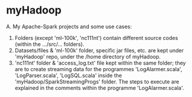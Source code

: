 # myHadoop

A. My Apache-Spark projects and some use cases:
  1. Folders (except 'ml-100k', 'nc111nt') contain different source codes (within the .../src/... folders).
  2. Datasets/files & 'ml-100k' folder, specific jar files, etc. are kept under 'myHadoop' repo, under the /home directory of myHadoop.
  3. 'nc111nt' folder & 'access_log.txt' file kept within the same folder; they are to create streaming data for the programmes 'LogAlarmer.scala', 'LogParser.scala', 'LogSQL.scala' inside the 'myHadoop/SparkStreamingProgs' folder.  The steps to execute are explained in the comments within the programme 'LogAlarmer.scala'.

